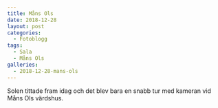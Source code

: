 ```yaml
---
title: Måns Ols
date: 2018-12-28
layout: post
categories:
  - Fotoblogg
tags:
  - Sala
  - Måns Ols
galleries:
  - 2018-12-28-mans-ols
---
```


Solen tittade fram idag och det blev bara en snabb tur med kameran vid Måns Ols värdshus.
